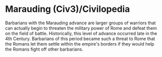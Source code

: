 # Marauding (Civ3)/Civilopedia

Barbarians with the Marauding advance are larger groups of warriors that can actually begin to threaten the military power of Rome and defeat them on the field of battle. Historically, this level of advance occurred late in the 4th Century. Barbarians of this period became such a threat to Rome that the Romans let them settle within the empire's borders if they would help the Romans fight off other barbarians.